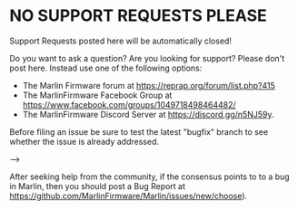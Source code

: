 # NO SUPPORT REQUESTS PLEASE

Support Requests posted here will be automatically closed!

Do you want to ask a question? Are you looking for support? Please don't post here. Instead use one of the following options:

- The Marlin Firmware forum at https://reprap.org/forum/list.php?415
- The MarlinFirmware Facebook Group at https://www.facebook.com/groups/1049718498464482/
- The MarlinFirmware Discord Server at https://discord.gg/n5NJ59y.

Before filing an issue be sure to test the latest "bugfix" branch to see whether the issue is already addressed.

-->

After seeking help from the community, if the consensus points to to a bug in Marlin, then you should post a Bug Report at https://github.com/MarlinFirmware/Marlin/issues/new/choose).
